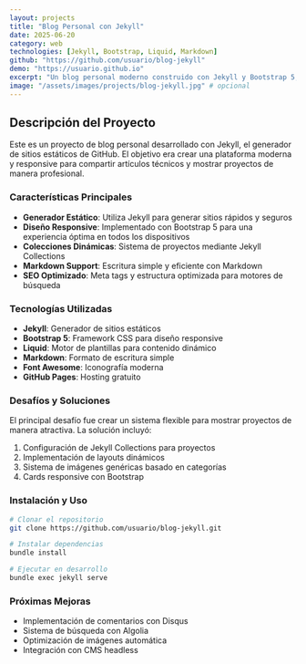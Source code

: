 ```yaml
---
layout: projects
title: "Blog Personal con Jekyll"
date: 2025-06-20
category: web
technologies: [Jekyll, Bootstrap, Liquid, Markdown]
github: "https://github.com/usuario/blog-jekyll"
demo: "https://usuario.github.io"
excerpt: "Un blog personal moderno construido con Jekyll y Bootstrap 5, featuring responsive design y colecciones dinámicas para mostrar proyectos."
image: "/assets/images/projects/blog-jekyll.jpg" # opcional
---
```


## Descripción del Proyecto

Este es un proyecto de blog personal desarrollado con Jekyll, el generador de sitios estáticos de GitHub. El objetivo era crear una plataforma moderna y responsive para compartir artículos técnicos y mostrar proyectos de manera profesional.

### Características Principales

- **Generador Estático**: Utiliza Jekyll para generar sitios rápidos y seguros
- **Diseño Responsive**: Implementado con Bootstrap 5 para una experiencia óptima en todos los dispositivos
- **Colecciones Dinámicas**: Sistema de proyectos mediante Jekyll Collections
- **Markdown Support**: Escritura simple y eficiente con Markdown
- **SEO Optimizado**: Meta tags y estructura optimizada para motores de búsqueda

### Tecnologías Utilizadas

- **Jekyll**: Generador de sitios estáticos
- **Bootstrap 5**: Framework CSS para diseño responsive
- **Liquid**: Motor de plantillas para contenido dinámico
- **Markdown**: Formato de escritura simple
- **Font Awesome**: Iconografía moderna
- **GitHub Pages**: Hosting gratuito

### Desafíos y Soluciones

El principal desafío fue crear un sistema flexible para mostrar proyectos de manera atractiva. La solución incluyó:

1. Configuración de Jekyll Collections para proyectos
2. Implementación de layouts dinámicos
3. Sistema de imágenes genéricas basado en categorías
4. Cards responsive con Bootstrap

### Instalación y Uso

```bash
# Clonar el repositorio
git clone https://github.com/usuario/blog-jekyll.git

# Instalar dependencias
bundle install

# Ejecutar en desarrollo
bundle exec jekyll serve
```

### Próximas Mejoras

- Implementación de comentarios con Disqus
- Sistema de búsqueda con Algolia
- Optimización de imágenes automática
- Integración con CMS headless
